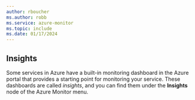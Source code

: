 ```yaml
---
author: rboucher
ms.author: robb
ms.service: azure-monitor
ms.topic: include
ms.date: 01/17/2024
---
```


## Insights

Some services in Azure have a built-in monitoring dashboard in the Azure portal that provides a starting point for monitoring your service. These dashboards are called *insights*, and you can find them under the **Insights** node of the Azure Monitor menu.
